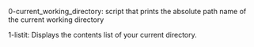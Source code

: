 0-current_working_directory: script that prints the absolute path name of the current working directory

1-listit: Displays the contents list of your current directory.